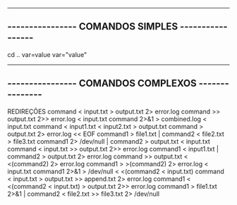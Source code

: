 ---------------------------------------------------
---------------- COMANDOS SIMPLES -----------------
---------------------------------------------------

cd ..
var=value
var="value"

---------------------------------------------------
---------------- COMANDOS COMPLEXOS ---------------
---------------------------------------------------

REDIREÇÕES
command < input.txt > output.txt 2> error.log
command >> output.txt 2>> error.log < input.txt
command 2>&1 > combined.log < input.txt
command < input1.txt < input2.txt > output.txt
command > output.txt 2> error.log << EOF
command1 > file1.txt | command2 < file2.txt > file3.txt
command1 2> /dev/null | command2 > output.txt < input.txt
command < input.txt >> output.txt 2>> error.log
command1 < input1.txt | command2 > output.txt 2> error.log
command >> output.txt < <(command2) 2> error.log
command1 > >(command2) 2> error.log < input.txt
command1 2>&1 > /dev/null < <(command2 < input.txt)
command < input.txt > output.txt >> append.txt 2> error.log
command1 < <(command2 < input.txt) > output.txt 2>> error.log
command1 > file1.txt 2>&1 | command2 < file2.txt >> file3.txt 2> /dev/null
